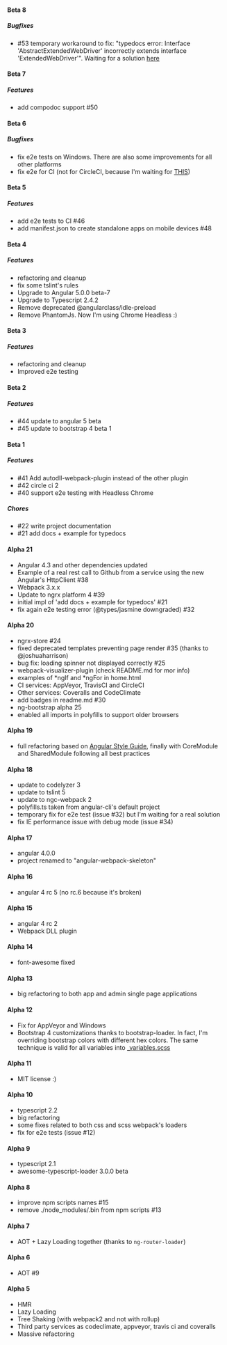#### Beta 8
##### Bugfixes
- #53 temporary workaround to fix: "typedocs error: Interface 'AbstractExtendedWebDriver' incorrectly extends interface 'ExtendedWebDriver'". Waiting for a solution [here](https://github.com/angular/protractor/issues/4361)


#### Beta 7
##### Features
- add compodoc support #50


#### Beta 6
##### Bugfixes
- fix e2e tests on Windows. There are also some improvements for all other platforms
- fix e2e for CI (not for CircleCI, because I'm waiting for [THIS](https://discuss.circleci.com/t/update-chrome-to-version-59-or-greater-for-circleci-2-0/16323))


#### Beta 5
##### Features
- add e2e tests to CI #46
- add manifest.json to create standalone apps on mobile devices #48


#### Beta 4
##### Features
- refactoring and cleanup
- fix some tslint's rules
- Upgrade to Angular 5.0.0 beta-7
- Upgrade to Typescript 2.4.2
- Remove deprecated @angularclass/idle-preload
- Remove PhantomJs. Now I'm using Chrome Headless :)


#### Beta 3
##### Features
- refactoring and cleanup
- Improved e2e testing


#### Beta 2
##### Features
- #44 update to angular 5 beta
- #45 update to bootstrap 4 beta 1


#### Beta 1
##### Features
- #41 Add autodll-webpack-plugin instead of the other plugin
- #42 circle ci 2
- #40 support e2e testing with Headless Chrome

##### Chores
- #22 write project documentation
- #21 add docs + example for typedocs


#### Alpha 21
- Angular 4.3 and other dependencies updated
- Example of a real rest call to Github from a service using the new Angular's HttpClient #38
- Webpack 3.x.x
- Update to ngrx platform 4 #39
- initial impl of 'add docs + example for typedocs' #21
- fix again e2e testing error (@types/jasmine downgraded) #32


#### Alpha 20
- ngrx-store #24
- fixed deprecated templates preventing page render #35 (thanks to @joshuaharrison)
- bug fix: loading spinner not displayed correctly #25
- webpack-visualizer-plugin (check README.md for mor info)
- examples of *ngIf and *ngFor in home.html
- CI services: AppVeyor, TravisCI and CircleCI
- Other services: Coveralls and CodeClimate
- add badges in readme.md #30
- ng-bootstrap alpha 25
- enabled all imports in polyfills to support older browsers


#### Alpha 19
- full refactoring based on [Angular Style Guide](https://angular.io/styleguide), finally with CoreModule and SharedModule following all best practices


#### Alpha 18
- update to codelyzer 3
- update to tslint 5
- update to ngc-webpack 2
- polyfills.ts taken from angular-cli's default project
- temporary fix for e2e test (issue #32) but I'm waiting for a real solution
- fix IE performance issue with debug mode (issue #34)


#### Alpha 17
- angular 4.0.0
- project renamed to "angular-webpack-skeleton"


#### Alpha 16
- angular 4 rc 5 (no rc.6 because it's broken)


#### Alpha 15
- angular 4 rc 2
- Webpack DLL plugin


#### Alpha 14
- font-awesome fixed


#### Alpha 13
- big refactoring to both app and admin single page applications


#### Alpha 12
- Fix for AppVeyor and Windows
- Bootstrap 4 customizations thanks to bootstrap-loader. In fact, I'm overriding bootstrap colors with different hex colors. The same technique is valid for all variables into [_variables.scss](https://github.com/twbs/bootstrap/blob/v4-dev/scss/_variables.scss)


#### Alpha 11
- MIT license :)


#### Alpha 10
- typescript 2.2
- big refactoring
- some fixes related to both css and scss webpack's loaders
- fix for e2e tests (issue #12)


#### Alpha 9
- typescript 2.1
- awesome-typescript-loader 3.0.0 beta


#### Alpha 8
- improve npm scripts names #15
- remove ./node_modules/.bin from npm scripts #13


#### Alpha 7
- AOT + Lazy Loading together (thanks to `ng-router-loader`)


#### Alpha 6
- AOT #9


#### Alpha 5
- HMR
- Lazy Loading
- Tree Shaking (with webpack2 and not with rollup)
- Third party services as codeclimate, appveyor, travis ci and coveralls
- Massive refactoring